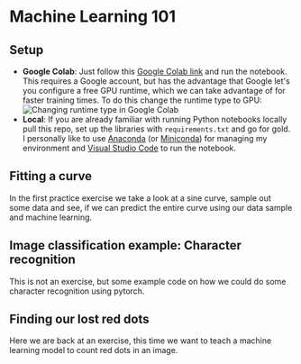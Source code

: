 # Machine Learning 101

## Setup
- **Google Colab**: Just follow this [Google Colab link](https://colab.research.google.com/github/sebastian-landl-emundo/ml_101/blob/main/ml_101.ipynb) and run the notebook. This requires a Google account, but has the advantage that Google let's you configure a free GPU runtime, which we can take advantage of for faster training times. To do this change the runtime type to GPU:
![Changing runtime type in Google Colab](https://saturncloud.io/images/blog/how-to-activate-gpu-computing-in-google-colab-1.png)
- **Local**: If you are already familiar with running Python notebooks locally pull this repo, set up the libraries with `requirements.txt` and go for gold. I personally like to use [Anaconda](https://docs.anaconda.com/free/anaconda/install/index.html) (or [Miniconda](https://docs.anaconda.com/free/miniconda/index.html)) for managing my environment and [Visual Studio Code](https://code.visualstudio.com/) to run the notebook.

## Fitting a curve
In the first practice exercise we take a look at a sine curve, sample out some data and see, if we can predict the entire curve using our data sample and machine learning.

## Image classification example: Character recognition
This is not an exercise, but some example code on how we could do some character recognition using pytorch.

## Finding our lost red dots
Here we are back at an exercise, this time we want to teach a machine learning model to count red dots in an image.
